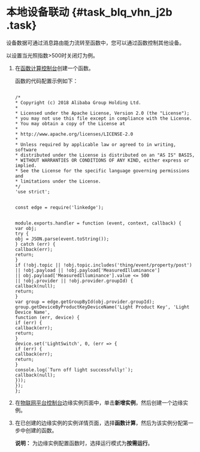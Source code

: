 # 本地设备联动 {#task_blq_vhn_j2b .task}

设备数据可通过消息路由能力流转至函数中，您可以通过函数控制其他设备。

以设置当光照指数\>500时关闭灯为例。

1.  在[函数计算控制台](https://fc.console.aliyun.com/)创建一个函数。 

    函数的代码配置示例如下：

    ```
    
    /*
    * Copyright (c) 2018 Alibaba Group Holding Ltd.
    *
    * Licensed under the Apache License, Version 2.0 (the "License");
    * you may not use this file except in compliance with the License.
    * You may obtain a copy of the License at
    *
    * http://www.apache.org/licenses/LICENSE-2.0
    *
    * Unless required by applicable law or agreed to in writing, software
    * distributed under the License is distributed on an "AS IS" BASIS,
    * WITHOUT WARRANTIES OR CONDITIONS OF ANY KIND, either express or implied.
    * See the License for the specific language governing permissions and
    * limitations under the License.
    */
    'use strict';
    
    
    const edge = require('linkedge');
    
    
    module.exports.handler = function (event, context, callback) {
    var obj;
    try {
    obj = JSON.parse(event.toString());
    } catch (err) {
    callback(err);
    return;
    }
    if (!obj.topic || !obj.topic.includes('thing/event/property/post')
    || !obj.payload || !obj.payload['MeasuredIlluminance']
    || obj.payload['MeasuredIlluminance'].value <= 500
    || !obj.provider || !obj.provider.groupId) {
    callback(null);
    return;
    }
    var group = edge.getGroupById(obj.provider.groupId);
    group.getDeviceByProductKeyDeviceName('Light Product Key', 'Light Device Name',
    function (err, device) {
    if (err) {
    callback(err);
    return;
    }
    device.set('LightSwitch', 0, (err => {
    if (err) {
    callback(err);
    return;
    }
    console.log(`Turn off light successfully!`);
    callback(null);
    }));
    });
    };
    ```

2.  在[物联网平台控制台](https://iot.console.aliyun.com/)边缘实例页面中，单击**新增实例**，然后创建一个边缘实例。 
3.  在已创建的边缘实例的实例详情页面，选择**函数计算**，然后为该实例分配第一步中创建的函数。 

    **说明：** 为边缘实例配置函数时，选择运行模式为**按需运行**。


